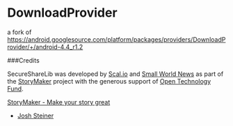 DownloadProvider
================

a fork of https://android.googlesource.com/platform/packages/providers/DownloadProvider/+/android-4.4_r1.2

###Credits

SecureShareLib was developed by [Scal.io](http://scal.io) and [Small World News](http://smallworldnews.tv/) as part of the [StoryMaker](http://storymaker.cc/) project with the generous support of [Open Technology Fund](https://www.opentechfund.org/).

[StoryMaker - Make your story great](http://storymaker.cc/)

- [Josh Steiner](https://github.com/vitriolix/)
